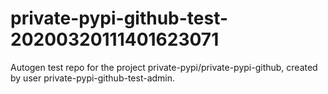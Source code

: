 # private-pypi-github-test-20200320111401623071
Autogen test repo for the project private-pypi/private-pypi-github, created by user private-pypi-github-test-admin.
